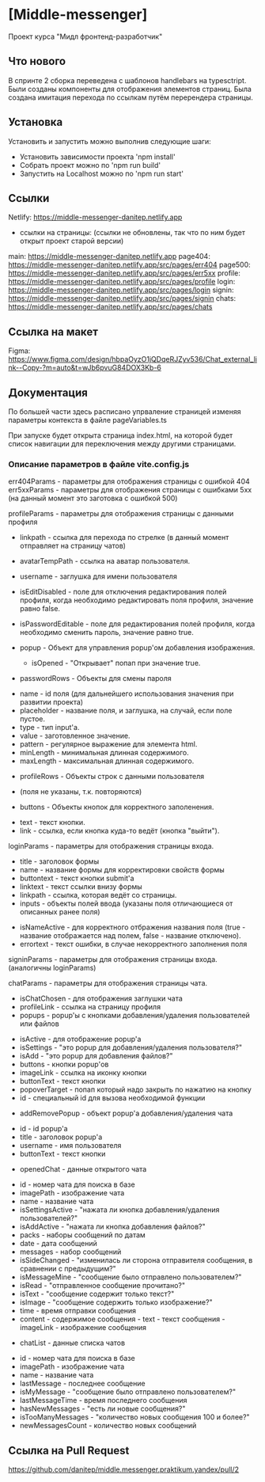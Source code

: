 # [Middle-messenger]

Проект курса "Мидл фронтенд-разработчик"

## Что нового
В спринте 2 сборка переведена с шаблонов handlebars на typesctript. Были созданы компоненты для отображения элементов страниц. Была создана имитация перехода по ссылкам путём перерендера страницы.


## Установка

Установить и запустить можно выполнив следующие шаги:

* Установить зависимости проекта 'npm install'
* Собрать проект можно по 'npm run build'
* Запустить на Localhost можно по 'npm run start'

## Ссылки

Netlify: https://middle-messenger-danitep.netlify.app

* ссылки на страницы:
(ссылки не обновлены, так что по ним будет открыт проект старой версии)

main: https://middle-messenger-danitep.netlify.app
page404: https://middle-messenger-danitep.netlify.app/src/pages/err404
page500: https://middle-messenger-danitep.netlify.app/src/pages/err5xx
profile: https://middle-messenger-danitep.netlify.app/src/pages/profile
login: https://middle-messenger-danitep.netlify.app/src/pages/login
signin: https://middle-messenger-danitep.netlify.app/src/pages/signin
chats: https://middle-messenger-danitep.netlify.app/src/pages/chats
## Ссылка на макет

Figma: https://www.figma.com/design/hbpaOyzO1jQDqeRJZyv536/Chat_external_link--Copy-?m=auto&t=wJb6pvuG84DOX3Kb-6

## Документация

По большей части здесь расписано упрваление страницей изменяя параметры контекста в файле pageVariables.ts

При запуске будет открыта страница index.html, на которой будет список навигации для переключения между другими страницами.

### Описание параметров в файле vite.config.js
err404Params - параметры для отображения страницы с ошибкой 404
err5xxParams - параметры для отображения страницы с ошибками 5xx (на данный момент это заготовка с ошибкой 500)

profileParams - параметры для отображения страницы с данными профиля
* linkpath - ссылка для перехода по стрелке (в данный момент отправляет на страницу чатов)
* avatarTempPath - ссылка на аватар пользователя.
* username - заглушка для имени пользователя
* isEditDisabled - поле для отключения редактирования полей профиля, когда необходимо редактировать поля профиля, значение равно false. 
* isPasswordEditable - поле для редактирования полей профиля, когда необходимо сменить пароль, значение равно true. 

* popup - Объект для управления popup'ом добавления изображения.
  - isOpened - "Открывает" попап при значение true.

* passwordRows - Объекты для смены пароля
 - name - id поля (для дальнейшего использования значения при развитии проекта)
 - placeholder - название поля, и заглушка, на случай, если поле пустое.
 - type - тип input'а.
 - value - заготовленное значение.
 - pattern - регулярное выражение для элемента html.
 - minLength - минимальная длинная содержимого.
 - maxLength - максимальная длинная содержимого.

 * profileRows - Объекты строк с данными пользователя
 - (поля не указаны, т.к. повторяются)


 * buttons - Объекты кнопок для корректного заполенения.
 - text - текст кнопки.
 - link - ссылка, если кнопка куда-то ведёт (кнопка "выйти").

loginParams - параметры для отображения страницы входа.
* title - заголовок формы 
* name - название формы для корректировки свойств формы
* buttontext - текст кнопки submit'а 
* linktext - текст ссылки внизу формы
* linkpath - ссылка, которая ведёт со страницы.
* inputs - объекты полей ввода
(указаны поля отличающиеся от описанных ранее поля)
 - isNameActive - для корректного отбражения названия поля (true - название отображается над полем, false - название отключено).
 - errortext - текст ошибки, в случае некорректного заполнения поля

signinParams - параметры для отображения страницы входа.
(аналогичны loginParams)

chatParams - параметры для отображения страницы чата.
* isChatChosen - для отображения заглушки чата
* profileLink - ссылка на страницу профиля
* popups - popup'ы с кнопками добавления/удаления пользователей или файлов
 - isActive - для отображение popup'а
 - isSettings - "это popup для добавления/удаления пользователя?"
 - isAdd - "это popup для добавления файлов?"
 - buttons - кнопки popup'ов
  - imageLink - ссылка на иконку кнопки
  - buttonText - текст кнопки
  - popoverTarget - попап который надо закрыть по нажатию на кнопку
  - id - специальный id для вызова необходимой функции
* addRemovePopup - объект popup'а добавления/удаления чата
 - id - id popup'а
 - title - заголовок popup'а
 - username - имя пользователя
 - buttonText - текст кнопки
* openedChat - данные открытого чата
 - id - номер чата для поиска в базе
 - imagePath - изображение чата
 - name - название чата
 - isSettingsActive - "нажата ли кнопка добавления/удаления пользователей?"
 - isAddActive - "нажата ли кнопка добавления файлов?"
 - packs - наборы сообщений по датам
  - date - дата сообщений
  - messages - набор сообщений
   - isSideChanged - "изменилась ли сторона отправителя сообщения, в сравнении с предыдущим?"
   - isMessageMine - "сообщение было отправлено пользователем?"
   - isRead - "отправленное сообщение прочитано?"
   - isText - "сообщение содержит только текст?"
   - isImage - "сообщение содержить только изображение?"
   - time - время отправки сообщения
   - content - содержимое сообщения
    - text - текст сообщения
    - imageLink - изображение сообщения
* chatList - данные списка чатов
 - id - номер чата для поиска в базе
 - imagePath - изображение чата
 - name - название чата
 - lastMessage - последнее сообщение
 - isMyMessage - "сообщение было отправлено пользователем?"
 - lastMessageTime - время последнего сообщения
 - hasNewMessages - "есть ли новые сообщения?"
 - isTooManyMessages - "количество новых сообщения 100 и более?"
 - newMessagesCount - количество новых сообщений
## Ссылка на Pull Request
https://github.com/danitep/middle.messenger.praktikum.yandex/pull/2
